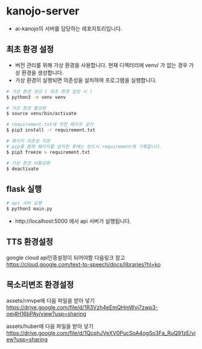 # kanojo-server

- ai-kanojo의 서버를 담당하는 레포지토리입니다.

## 최초 환경 설정

- 버전 관리를 위해 가상 환경을 사용합니다. 현재 디렉터리에 venv/ 가 없는 경우 가상 환경을 생성합니다.
- 가상 환경이 실행되면 의존성을 설치하여 프로그램을 실행합니다.

```bash
# 가상 환경 생성 ( 최초 환경 설정 시 )
$ python3 -m venv venv
```

```bash
# 가상 환경 활성화
$ source venv/bin/activate
```

```bash
# requirement.txt에 적힌 패키지 설치
$ pip3 install -r requirement.txt
```

```bash
# 패키지 의존성 저장
# pip를 통해 패키지를 설치한 후에는 반드시 requirement에 기록합니다.
$ pip3 freeze > requirement.txt
```

```bash
# 가상 환경 비활성화
$ deactivate
```

## flask 실행

```bash
# api 서버 실행
$ python3 main.py
```

- http://localhost:5000 에서 api 서버가 실행됩니다.

## TTS 환경설정

google cloud api인증설정이 되어야함 다음링크 참고
https://cloud.google.com/text-to-speech/docs/libraries?hl=ko

## 목소리변조 환경설정

assets/rmvpe에 다음 파일을 받아 넣기
https://drive.google.com/file/d/1R3Vzh4eEmQHmWvj7zwp3-oei4H16bPAy/view?usp=sharing

assets/huber에 다음 파일을 받아 넣기
https://drive.google.com/file/d/1QcphJVeXV0PucSoA4ogSo3Fa_RuQ91zE/view?usp=sharing